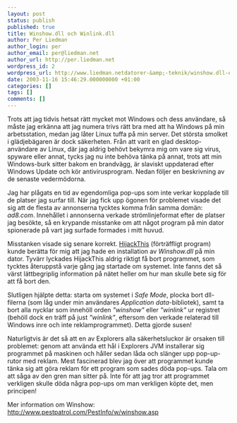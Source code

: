 ```yaml
---
layout: post
status: publish
published: true
title: Winshow.dll och Winlink.dll
author: Per Liedman
author_login: per
author_email: per@liedman.net
author_url: http://per.liedman.net
wordpress_id: 2
wordpress_url: http://www.liedman.netdatorer-&amp;-teknik/winshow.dll-och-winlink.dll/
date: 2003-11-16 15:46:29.000000000 +01:00
categories: []
tags: []
comments: []
---
```

Trots att jag tidvis hetsat rätt mycket mot Windows och dess användare, så måste jag erkänna att jag numera trivs rätt bra med att ha Windows på min arbetsstation, medan jag låter Linux tuffa på min server. Det största smolket i glädjebägaren är dock säkerheten. Från att varit en glad desktop-användare av Linux, där jag aldrig behövt bekymra mig om vare sig virus, spyware eller annat, tycks jag nu inte behöva tänka på annat, trots att min Windows-burk sitter bakom en brandvägg, är slaviskt uppdaterad efter Windows Update och kör antivirusprogram. Nedan följer en beskrivning av de senaste vedermödorna.

Jag har plågats en tid av egendomliga pop-ups som inte verkar kopplade till de platser jag surfar till. När jag fick upp ögonen för problemet visade det sig att de flesta av annonserna tycktes komma från samma domän: <i>ad8.com</i>. Innehållet i annonserna verkade strömlinjeformat efter de platser jag besökte, så en krypande misstanke om att något program på min dator spionerade på vart jag surfade formades i mitt huvud.

Misstanken visade sig senare korrekt. <a href="http://mjc1.com/mirror/hjt/">HijackThis</a> (förträffligt program) kunde berätta för mig att jag hade en installation av <i>Winshow.dll</i> på min dator. Tyvärr lyckades HijackThis aldrig riktigt få bort programmet, som tycktes återuppstå varje gång jag startade om systemet. Inte fanns det så värst lättbegriplig information på nätet heller om hur man skulle bete sig för att få bort den.

Slutligen hjälpte detta: starta om systemet i <i>Safe Mode</i>, plocka bort dll-filerna (som låg under min användares <i>Application data</i>-bibliotek), samt ta bort alla nycklar som innehöll orden <i>"winshow"</i> eller <i>"winlink"</i> ur registret (behöll dock en träff på just <i>"winlink"</i>, eftersom den verkade relaterad till Windows inre och inte reklamprogrammet). Detta gjorde susen!

Naturligtvis är det så att en av Explorers alla säkerhetsluckor är orsaken till problemet: genom att använda ett hål i Explorers JVM installerar sig programmet på maskinen och håller sedan låda och slänger upp pop-up-rutor med reklam. Mest fascinerad blev jag över att programmet kunde tänka sig att göra reklam för ett program som sades döda pop-ups. Tala om att såga av den gren man sitter på. Inte för att jag tror att programmet verkligen skulle döda några pop-ups om man verkligen köpte det, men principen!

Mer information om Winshow: <a href="http://www.pestpatrol.com/PestInfo/w/winshow.asp">http://www.pestpatrol.com/PestInfo/w/winshow.asp</a>
